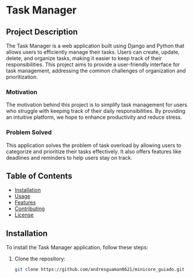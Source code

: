 # Task Manager

## Project Description
The Task Manager is a web application built using Django and Python that allows users to efficiently manage their tasks. Users can create, update, delete, and organize tasks, making it easier to keep track of their responsibilities. This project aims to provide a user-friendly interface for task management, addressing the common challenges of organization and prioritization.

### Motivation
The motivation behind this project is to simplify task management for users who struggle with keeping track of their daily responsibilities. By providing an intuitive platform, we hope to enhance productivity and reduce stress.

### Problem Solved
This application solves the problem of task overload by allowing users to categorize and prioritize their tasks effectively. It also offers features like deadlines and reminders to help users stay on track.

## Table of Contents
- [Installation](#installation)
- [Usage](#usage)
- [Features](#features)
- [Contributing](#contributing)
- [License](#license)

## Installation
To install the Task Manager application, follow these steps:

1. Clone the repository:
   ```sh
   git clone https://github.com/andresguaman0621/minicore_guiado.git
